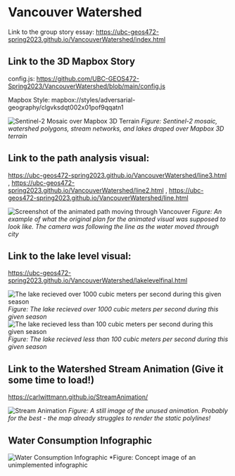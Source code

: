 # Vancouver Watershed
Link to the group story essay: https://ubc-geos472-spring2023.github.io/VancouverWatershed/index.html

## Link to the 3D Mapbox Story

config.js: https://github.com/UBC-GEOS472-Spring2023/VancouverWatershed/blob/main/config.js

Mapbox Style: mapbox://styles/adversarial-geography/clgvksdqt002x01pof9qqatn1

![Sentinel-2 Mosaic over Mapbox 3D Terrain](https://github.com/UBC-GEOS472-Spring2023/VancouverWatershed/blob/main/3dpic.png)
*Figure: Sentinel-2 mosaic, watershed polygons, stream networks, and lakes draped over Mapbox 3D terrain*

## Link to the path analysis visual:
https://ubc-geos472-spring2023.github.io/VancouverWatershed/line3.html , https://ubc-geos472-spring2023.github.io/VancouverWatershed/line2.html , https://ubc-geos472-spring2023.github.io/VancouverWatershed/line.html

![Screenshot of the animated path moving through Vancouver](https://ubc-geos472-spring2023.github.io/VancouverWatershed/animation.png)
*Figure: An example of what the original plan for the animated visual was supposed to look like. The camera was following the line as the water moved through city*

## Link to the lake level visual: 
https://ubc-geos472-spring2023.github.io/VancouverWatershed/lakelevelfinal.html

![The lake recieved over 1000 cubic meters per second during this given season](https://ubc-geos472-spring2023.github.io/VancouverWatershed/bluevisual.png)
*Figure: The lake recieved over 1000 cubic meters per second during this given season*
![The lake recieved less than 100 cubic meters per second during this given season](https://ubc-geos472-spring2023.github.io/VancouverWatershed/redvisual.png)
*Figure: The lake recieved less than 100 cubic meters per second during this given season*

## Link to the Watershed Stream Animation (Give it some time to load!)
https://carlwittmann.github.io/StreamAnimation/

![Stream Animation](https://ubc-geos472-spring2023.github.io/VancouverWatershed/streamanimationpic.png)
*Figure: A still image of the unused animation. Probably for the best - the map already struggles to render the static polylines!*

## Water Consumption Infographic

![Water Consumption Infographic](https://github.com/UBC-GEOS472-Spring2023/VancouverWatershed/blob/main/Layout2.jpg)
*Figure: Concept image of an unimplemented infographic


